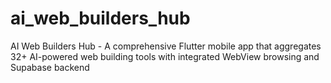 # ai_web_builders_hub
AI Web Builders Hub - A comprehensive Flutter mobile app that aggregates 32+ AI-powered web building tools with integrated WebView browsing and Supabase backend
